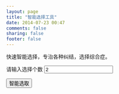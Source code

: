 ```yaml
---
layout: page
title: "智能选择工具"
date: 2014-07-23 00:47
comments: false
sharing: false
footer: false
---
```

<script type="text/javascript" src="/javascripts/libs/jquery-1.8.3.min.js"></script>
<script type="text/javascript" src="/javascripts/sunny/randomDecision.js"></script>
快速智能选择，专治各种纠结，选择综合症。
<div id = "toolDesc">
    <p>
        请输入选择个数
        <input id="countInput" type="text" value="2"></input>
    </p>
</div>
<div id = "choicesInput">
</div>
<div id = "actions">
    <p><input id='getResultBtn' type='button' value='智能选取' /></p>
</div>
<div id="choiceResult"></div>
